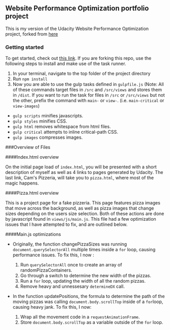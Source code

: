 ## Website Performance Optimization portfolio project

This is my version of the Udacity Website Performance Optimization project, forked from [here](https://github.com/udacity/frontend-nanodegree-mobile-portfolio)

### Getting started
To get started, check out [this link](https://ohthatsteve.github.io/ud-optimize-project/).  If you 
are forking this repo, use the following steps to install and make use of the task runner.

1. In your terminal, navigate to the top folder of the project directory
2. Run `npm install`
3. Now you are able to use the gulp tasks defined in `gulpfile.js` (Note: All of these commands target files in `/src` and `/src/views` and stores them in `/dist`.  If you want to run the task for files in `/src` or `/src/views` but not the other, prefix the command with `main-` or `view-`.  (i.e. `main-critical` or `view-images`)
  * `gulp scripts` minifies javascripts.
  * `gulp styles` minifies CSS.
  * `gulp html` removes whitespace from html files.
  * `gulp critical` attempts to inline critical-path CSS.
  * `gulp images` compresses images.

###Overview of Files

####Index.html overview

On the initial page load of `index.html`, you will be presented with a short description of myself as well as 4 links to pages generated by Udacity.
The last link, Cam's Pizzeria, will take you to `pizza.html`, where most of the magic happens. 

####Pizza.html overview

This is a project page for a fake pizzeria.  This page features pizza images that move across the background, as well as pizza images that change sizes depending on the users size selection.  Both of these actions are done by javascript found in `views/js/main.js`.  This file had a few optimization issues that I have attempted to fix, and are outlined below.

####Main.js optimizations 

* Originally, the function changePizzaSizes was running `document.querySelectorAll` multiple times inside a `for` loop, causing performance issues.  To fix this, I now :   
  1. Run `querySelectorAll` once to create an array of randomPizzaContainers.
  2. Go through a switch to determine the new width of the pizzas.
  3. Run a `for` loop, updating the width of all the random pizzas.
  4. Remove heavy and unnessesary `determineDX` call.


* In the function updatePositions, the formula to determine the path of the moving pizzas was calling `document.body.scrollTop` inside of a `for`loop, causing heavy jank. To fix this, I now:
  1. Wrap all the movement code in a `requestAnimationFrame`.
  2. Store `document.body.scrollTop` as a variable outside of the `for` loop.